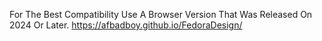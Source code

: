 For The Best Compatibility Use A Browser Version That Was Released On 2024 Or Later. 
https://afbadboy.github.io/FedoraDesign/
